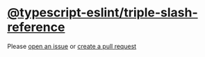 [@typescript-eslint/triple-slash-reference](https://typescript-eslint.io/rules/triple-slash-reference)
======================================================================================================
Please [open an issue](https://github.com/rasenplanscher/eslint-config-rasenplanscher/issues/new)
or [create a pull request](https://github.com/rasenplanscher/eslint-config-rasenplanscher/edit/main/src/rules-configurations/@typescript-eslint/triple-slash-reference.md)